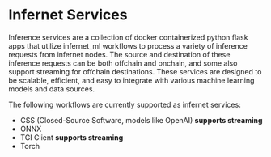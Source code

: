 # Infernet Services

Inference services are a collection of docker containerized python flask apps that utilize infernet_ml workflows to process a variety of inference requests from infernet nodes. The source and destination of these inference requests can be both offchain and onchain, and some also support streaming for offchain destinations. These services are designed to be scalable, efficient, and easy to integrate with various machine learning models and data sources.

The following workflows are currently supported as infernet services:

- CSS (Closed-Source Software, models like OpenAI) **supports streaming**
- ONNX
- TGI Client **supports streaming**
- Torch
